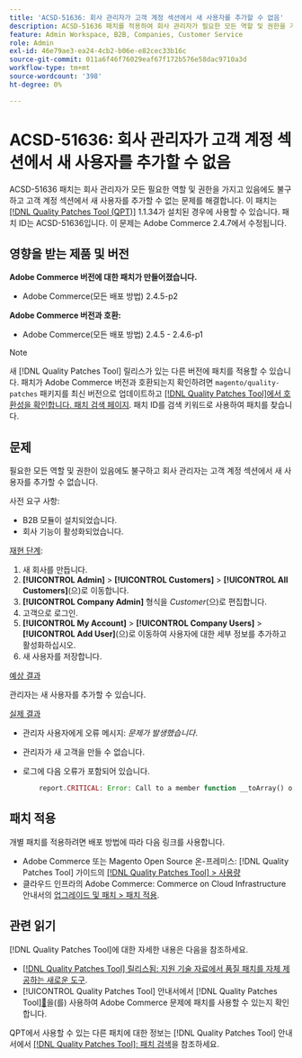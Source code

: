 ```yaml
---
title: 'ACSD-51636: 회사 관리자가 고객 계정 섹션에서 새 사용자를 추가할 수 없음'
description: ACSD-51636 패치를 적용하여 회사 관리자가 필요한 모든 역할 및 권한을 가지고 있음에도 불구하고 고객 계정 섹션에서 새 사용자를 추가할 수 없는 Adobe Commerce 문제를 해결합니다.
feature: Admin Workspace, B2B, Companies, Customer Service
role: Admin
exl-id: 46e79ae3-ea24-4cb2-b06e-e82cec33b16c
source-git-commit: 011a6f46f76029eaf67f172b576e58dac9710a3d
workflow-type: tm+mt
source-wordcount: '398'
ht-degree: 0%

---
```


# ACSD-51636: 회사 관리자가 고객 계정 섹션에서 새 사용자를 추가할 수 없음

ACSD-51636 패치는 회사 관리자가 모든 필요한 역할 및 권한을 가지고 있음에도 불구하고 고객 계정 섹션에서 새 사용자를 추가할 수 없는 문제를 해결합니다. 이 패치는 [[!DNL Quality Patches Tool (QPT)]](https://experienceleague.adobe.com/ko/docs/commerce-operations/tools/quality-patches-tool/quality-patches-tool-to-self-serve-quality-patches) 1.1.34가 설치된 경우에 사용할 수 있습니다. 패치 ID는 ACSD-51636입니다. 이 문제는 Adobe Commerce 2.4.7에서 수정됩니다.

## 영향을 받는 제품 및 버전

**Adobe Commerce 버전에 대한 패치가 만들어졌습니다.**

* Adobe Commerce(모든 배포 방법) 2.4.5-p2

**Adobe Commerce 버전과 호환:**

* Adobe Commerce(모든 배포 방법) 2.4.5 - 2.4.6-p1

>[!NOTE]
>
>새 [!DNL Quality Patches Tool] 릴리스가 있는 다른 버전에 패치를 적용할 수 있습니다. 패치가 Adobe Commerce 버전과 호환되는지 확인하려면 `magento/quality-patches` 패키지를 최신 버전으로 업데이트하고 [[!DNL Quality Patches Tool]에서 호환성을 확인합니다. 패치 검색 페이지](https://experienceleague.adobe.com/tools/commerce-quality-patches/index.html?lang=ko). 패치 ID를 검색 키워드로 사용하여 패치를 찾습니다.

## 문제

필요한 모든 역할 및 권한이 있음에도 불구하고 회사 관리자는 고객 계정 섹션에서 새 사용자를 추가할 수 없습니다.

사전 요구 사항:

* B2B 모듈이 설치되었습니다.
* 회사 기능이 활성화되었습니다.

<u>재현 단계</u>:

1. 새 회사를 만듭니다.
1. **[!UICONTROL Admin]** > **[!UICONTROL Customers]** > **[!UICONTROL All Customers]**(으)로 이동합니다.
1. **[!UICONTROL Company Admin]** 형식을 *Customer*(으)로 편집합니다.
1. 고객으로 로그인.
1. **[!UICONTROL My Account]** > **[!UICONTROL Company Users]** > **[!UICONTROL Add User]**(으)로 이동하여 사용자에 대한 세부 정보를 추가하고 활성화하십시오.
1. 새 사용자를 저장합니다.

<u>예상 결과</u>

관리자는 새 사용자를 추가할 수 있습니다.

<u>실제 결과</u>

* 관리자 사용자에게 오류 메시지: *문제가 발생했습니다*.
* 관리자가 새 고객을 만들 수 없습니다.
* 로그에 다음 오류가 포함되어 있습니다.

  ```PHP
      report.CRITICAL: Error: Call to a member function __toArray() on null in app/code/Magento/LoginAsCustomerLogging/Observer/LogSaveCustomerObserver.php:123
  ```

## 패치 적용

개별 패치를 적용하려면 배포 방법에 따라 다음 링크를 사용합니다.

* Adobe Commerce 또는 Magento Open Source 온-프레미스: [!DNL Quality Patches Tool] 가이드의 [[!DNL Quality Patches Tool] > 사용량](/help/tools/quality-patches-tool/usage.md)
* 클라우드 인프라의 Adobe Commerce: Commerce on Cloud Infrastructure 안내서의 [업그레이드 및 패치 > 패치 적용](https://experienceleague.adobe.com/docs/commerce-cloud-service/user-guide/develop/upgrade/apply-patches.html?lang=ko).

## 관련 읽기

[!DNL Quality Patches Tool]에 대한 자세한 내용은 다음을 참조하세요.

* [[!DNL Quality Patches Tool] 릴리스됨: 지원 기술 자료에서 품질 패치를 자체 제공하는 새로운 도구](https://experienceleague.adobe.com/ko/docs/commerce-operations/tools/quality-patches-tool/quality-patches-tool-to-self-serve-quality-patches).
* [!UICONTROL Quality Patches Tool] 안내서에서  [!DNL Quality Patches Tool][&#128279;](/help/tools/quality-patches-tool/patches-available-in-qpt/check-patch-for-magento-issue-with-magento-quality-patches.md)을(를) 사용하여 Adobe Commerce 문제에 패치를 사용할 수 있는지 확인합니다.


QPT에서 사용할 수 있는 다른 패치에 대한 정보는 [!DNL Quality Patches Tool] 안내서에서 [[!DNL Quality Patches Tool]: 패치 검색](<https://experienceleague.adobe.com/tools/commerce-quality-patches/index.html?lang=ko>)을 참조하세요.
